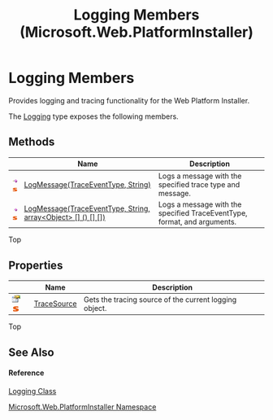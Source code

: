 ﻿---
title: Logging Members (Microsoft.Web.PlatformInstaller)
TOCTitle: Logging Members
ms:assetid: AllMembers.T:Microsoft.Web.PlatformInstaller.Logging
ms:mtpsurl: https://msdn.microsoft.com/en-us/library/microsoft.web.platforminstaller.logging_members(v=VS.90)
ms:contentKeyID: 22049677
ms.date: 05/02/2012
mtps_version: v=VS.90
---

# Logging Members

Provides logging and tracing functionality for the Web Platform Installer.

The [Logging](logging-class-microsoft-web-platforminstaller.md) type exposes the following members.

## Methods

<table>
<thead>
<tr class="header">
<th> </th>
<th>Name</th>
<th>Description</th>
</tr>
</thead>
<tbody>
<tr class="odd">
<td><img src="images/Dd565996.pubmethod(en-us,VS.90).gif" title="Public method" alt="Public method" /><img src="images/Dd565979.static(en-us,VS.90).gif" title="Static member" alt="Static member" /></td>
<td><a href="logging-logmessage-method-microsoft-web-platforminstaller_1.md">LogMessage(TraceEventType, String)</a></td>
<td>Logs a message with the specified trace type and message.</td>
</tr>
<tr class="even">
<td><img src="images/Dd565996.pubmethod(en-us,VS.90).gif" title="Public method" alt="Public method" /><img src="images/Dd565979.static(en-us,VS.90).gif" title="Static member" alt="Static member" /></td>
<td><a href="logging-logmessage-method-%5B%5D-microsoft-web-platforminstaller.md">LogMessage(TraceEventType, String, array&lt;Object&gt; [] () [] [])</a></td>
<td>Logs a message with the specified TraceEventType, format, and arguments.</td>
</tr>
</tbody>
</table>


Top

## Properties

<table>
<thead>
<tr class="header">
<th> </th>
<th>Name</th>
<th>Description</th>
</tr>
</thead>
<tbody>
<tr class="odd">
<td><img src="images/Dd565996.pubproperty(en-us,VS.90).gif" title="Public property" alt="Public property" /><img src="images/Dd565979.static(en-us,VS.90).gif" title="Static member" alt="Static member" /></td>
<td><a href="logging-tracesource-property-microsoft-web-platforminstaller.md">TraceSource</a></td>
<td>Gets the tracing source of the current logging object.</td>
</tr>
</tbody>
</table>


Top

## See Also

#### Reference

[Logging Class](logging-class-microsoft-web-platforminstaller.md)

[Microsoft.Web.PlatformInstaller Namespace](microsoft-web-platforminstaller-namespace.md)

